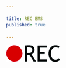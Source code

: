 ```yaml
---

title: REC BMS
published: true

---
```


<a href="http://www.rec-bms.com/">![REC BMS](rec.jpg)</a>



